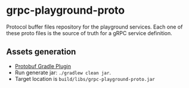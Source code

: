 # grpc-playground-proto

Protocol buffer files repository for the playground services. Each one of these proto files is the source of truth for a
gRPC service definition.

## Assets generation
- [Protobuf Gradle Plugin](https://github.com/google/protobuf-gradle-plugin)
- Run generate jar: `./gradlew clean jar`. 
- Target location is `build/libs/grpc-playground-proto.jar`
